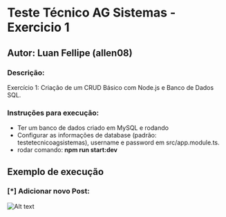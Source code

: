# Teste Técnico AG Sistemas - Exercicio 1
## Autor: Luan Fellipe (allen08)

### Descrição:
Exercício 1: Criação de um CRUD Básico com Node.js e Banco de Dados SQL.
<br/>

### Instruções para execução:
  - Ter um banco de dados criado em MySQL e rodando
  - Configurar as informações de database (padrão: testetecnicoagsistemas), username e password em src/app.module.ts.
  - rodar comando: **npm run start:dev**

## Exemplo de execução

### [*] Adicionar novo Post:

![Alt text](execucao/novoPost.gif "Title")



